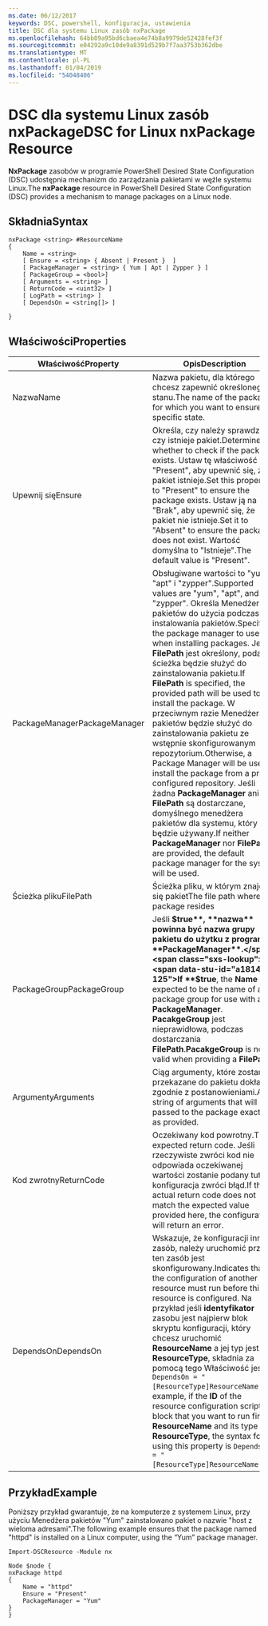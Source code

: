 ```yaml
---
ms.date: 06/12/2017
keywords: DSC, powershell, konfiguracja, ustawienia
title: DSC dla systemu Linux zasób nxPackage
ms.openlocfilehash: 64bb89a95bd6cbaea4e74b8a9979de52428fef3f
ms.sourcegitcommit: e04292a9c10de9a8391d529b7f7aa3753b362dbe
ms.translationtype: MT
ms.contentlocale: pl-PL
ms.lasthandoff: 01/04/2019
ms.locfileid: "54048406"
---
```

# <a name="dsc-for-linux-nxpackage-resource"></a><span data-ttu-id="a1814-103">DSC dla systemu Linux zasób nxPackage</span><span class="sxs-lookup"><span data-stu-id="a1814-103">DSC for Linux nxPackage Resource</span></span>

<span data-ttu-id="a1814-104">**NxPackage** zasobów w programie PowerShell Desired State Configuration (DSC) udostępnia mechanizm do zarządzania pakietami w węźle systemu Linux.</span><span class="sxs-lookup"><span data-stu-id="a1814-104">The **nxPackage** resource in PowerShell Desired State Configuration (DSC) provides a mechanism to manage packages on a Linux node.</span></span>

## <a name="syntax"></a><span data-ttu-id="a1814-105">Składnia</span><span class="sxs-lookup"><span data-stu-id="a1814-105">Syntax</span></span>

```
nxPackage <string> #ResourceName
{
    Name = <string>
    [ Ensure = <string> { Absent | Present }  ]
    [ PackageManager = <string> { Yum | Apt | Zypper } ]
    [ PackageGroup = <bool>]
    [ Arguments = <string> ]
    [ ReturnCode = <uint32> ]
    [ LogPath = <string> ]
    [ DependsOn = <string[]> ]

}
```

## <a name="properties"></a><span data-ttu-id="a1814-106">Właściwości</span><span class="sxs-lookup"><span data-stu-id="a1814-106">Properties</span></span>

|  <span data-ttu-id="a1814-107">Właściwość</span><span class="sxs-lookup"><span data-stu-id="a1814-107">Property</span></span> |  <span data-ttu-id="a1814-108">Opis</span><span class="sxs-lookup"><span data-stu-id="a1814-108">Description</span></span> |
|---|---|
| <span data-ttu-id="a1814-109">Nazwa</span><span class="sxs-lookup"><span data-stu-id="a1814-109">Name</span></span>| <span data-ttu-id="a1814-110">Nazwa pakietu, dla którego chcesz zapewnić określonego stanu.</span><span class="sxs-lookup"><span data-stu-id="a1814-110">The name of the package for which you want to ensure a specific state.</span></span>|
| <span data-ttu-id="a1814-111">Upewnij się</span><span class="sxs-lookup"><span data-stu-id="a1814-111">Ensure</span></span>| <span data-ttu-id="a1814-112">Określa, czy należy sprawdzić, czy istnieje pakiet.</span><span class="sxs-lookup"><span data-stu-id="a1814-112">Determines whether to check if the package exists.</span></span> <span data-ttu-id="a1814-113">Ustaw tę właściwość "Present", aby upewnić się, że pakiet istnieje.</span><span class="sxs-lookup"><span data-stu-id="a1814-113">Set this property to "Present" to ensure the package exists.</span></span> <span data-ttu-id="a1814-114">Ustaw ją na "Brak", aby upewnić się, że pakiet nie istnieje.</span><span class="sxs-lookup"><span data-stu-id="a1814-114">Set it to "Absent" to ensure the package does not exist.</span></span> <span data-ttu-id="a1814-115">Wartość domyślna to "Istnieje".</span><span class="sxs-lookup"><span data-stu-id="a1814-115">The default value is "Present".</span></span>|
| <span data-ttu-id="a1814-116">PackageManager</span><span class="sxs-lookup"><span data-stu-id="a1814-116">PackageManager</span></span>| <span data-ttu-id="a1814-117">Obsługiwane wartości to "yum", "apt" i "zypper".</span><span class="sxs-lookup"><span data-stu-id="a1814-117">Supported values are "yum", "apt", and "zypper".</span></span> <span data-ttu-id="a1814-118">Określa Menedżera pakietów do użycia podczas instalowania pakietów.</span><span class="sxs-lookup"><span data-stu-id="a1814-118">Specifies the package manager to use when installing packages.</span></span> <span data-ttu-id="a1814-119">Jeśli **FilePath** jest określony, podana ścieżka będzie służyć do zainstalowania pakietu.</span><span class="sxs-lookup"><span data-stu-id="a1814-119">If **FilePath** is specified, the provided path will be used to install the package.</span></span> <span data-ttu-id="a1814-120">W przeciwnym razie Menedżera pakietów będzie służyć do zainstalowania pakietu ze wstępnie skonfigurowanym repozytorium.</span><span class="sxs-lookup"><span data-stu-id="a1814-120">Otherwise, a Package Manager will be used to install the package from a pre-configured repository.</span></span> <span data-ttu-id="a1814-121">Jeśli żadna **PackageManager** ani **FilePath** są dostarczane, domyślnego menedżera pakietów dla systemu, który będzie używany.</span><span class="sxs-lookup"><span data-stu-id="a1814-121">If neither **PackageManager** nor **FilePath** are provided, the default package manager for the system will be used.</span></span>|
| <span data-ttu-id="a1814-122">Ścieżka pliku</span><span class="sxs-lookup"><span data-stu-id="a1814-122">FilePath</span></span>| <span data-ttu-id="a1814-123">Ścieżka pliku, w którym znajduje się pakiet</span><span class="sxs-lookup"><span data-stu-id="a1814-123">The file path where the package resides</span></span>|
| <span data-ttu-id="a1814-124">PackageGroup</span><span class="sxs-lookup"><span data-stu-id="a1814-124">PackageGroup</span></span>| <span data-ttu-id="a1814-125">Jeśli **$true**, **nazwa** powinna być nazwa grupy pakietu do użytku z programem **PackageManager**.</span><span class="sxs-lookup"><span data-stu-id="a1814-125">If **$true**, the **Name** is expected to be the name of a package group for use with a **PackageManager**.</span></span> <span data-ttu-id="a1814-126">**PacakgeGroup** jest nieprawidłowa, podczas dostarczania **FilePath**.</span><span class="sxs-lookup"><span data-stu-id="a1814-126">**PacakgeGroup** is not valid when providing a **FilePath**.</span></span>|
| <span data-ttu-id="a1814-127">Argumenty</span><span class="sxs-lookup"><span data-stu-id="a1814-127">Arguments</span></span>| <span data-ttu-id="a1814-128">Ciąg argumenty, które zostaną przekazane do pakietu dokładnie zgodnie z postanowieniami.</span><span class="sxs-lookup"><span data-stu-id="a1814-128">A string of arguments that will be passed to the package exactly as provided.</span></span>|
| <span data-ttu-id="a1814-129">Kod zwrotny</span><span class="sxs-lookup"><span data-stu-id="a1814-129">ReturnCode</span></span>| <span data-ttu-id="a1814-130">Oczekiwany kod powrotny.</span><span class="sxs-lookup"><span data-stu-id="a1814-130">The expected return code.</span></span> <span data-ttu-id="a1814-131">Jeśli rzeczywiste zwróci kod nie odpowiada oczekiwanej wartości zostanie podany tutaj, konfiguracja zwróci błąd.</span><span class="sxs-lookup"><span data-stu-id="a1814-131">If the actual return code does not match the expected value provided here, the configuration will return an error.</span></span>|
| <span data-ttu-id="a1814-132">DependsOn</span><span class="sxs-lookup"><span data-stu-id="a1814-132">DependsOn</span></span> | <span data-ttu-id="a1814-133">Wskazuje, że konfiguracji inny zasób, należy uruchomić przed ten zasób jest skonfigurowany.</span><span class="sxs-lookup"><span data-stu-id="a1814-133">Indicates that the configuration of another resource must run before this resource is configured.</span></span> <span data-ttu-id="a1814-134">Na przykład jeśli **identyfikator** zasobu jest najpierw blok skryptu konfiguracji, który chcesz uruchomić **ResourceName** a jej typ jest **ResourceType**, składnia za pomocą tego Właściwość jest `DependsOn = "[ResourceType]ResourceName"`.</span><span class="sxs-lookup"><span data-stu-id="a1814-134">For example, if the **ID** of the resource configuration script block that you want to run first is **ResourceName** and its type is **ResourceType**, the syntax for using this property is `DependsOn = "[ResourceType]ResourceName"`.</span></span>|

## <a name="example"></a><span data-ttu-id="a1814-135">Przykład</span><span class="sxs-lookup"><span data-stu-id="a1814-135">Example</span></span>

<span data-ttu-id="a1814-136">Poniższy przykład gwarantuje, że na komputerze z systemem Linux, przy użyciu Menedżera pakietów "Yum" zainstalowano pakiet o nazwie "host z wieloma adresami".</span><span class="sxs-lookup"><span data-stu-id="a1814-136">The following example ensures that the package named "httpd" is installed on a Linux computer, using the “Yum” package manager.</span></span>

```
Import-DSCResource -Module nx

Node $node {
nxPackage httpd
{
    Name = "httpd"
    Ensure = "Present"
    PackageManager = "Yum"
}
}
```